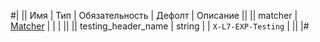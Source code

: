 
#|
|| Имя | Тип | Обязательность | Дефолт | Описание ||
|| matcher | [Matcher](#Matcher) |  |  |  ||
|| testing_header_name | string |  | `X-L7-EXP-Testing` |  ||
|#